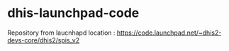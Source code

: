 # dhis-launchpad-code

Repository from laucnhapd location : https://code.launchpad.net/~dhis2-devs-core/dhis2/spis_v2
